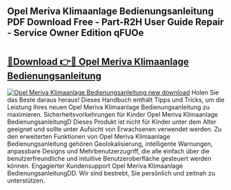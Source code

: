 ## Opel Meriva Klimaanlage Bedienungsanleitung PDF Download Free - Part-R2H User Guide Repair - Service Owner Edition qFUOe

# <h2><a href="http://df4b2c8.blite.top/?on=Opel+Meriva+Klimaanlage+Bedienungsanleitung">🔗Download 👉🔴 Opel Meriva Klimaanlage Bedienungsanleitung</a></h2>

[![Opel Meriva Klimaanlage Bedienungsanleitung new download](https://i.imgur.com/lujVjoI.png)](http://df4b2c8.blite.top/?on=Opel+Meriva+Klimaanlage+Bedienungsanleitung)
Holen Sie das Beste daraus heraus! Dieses Handbuch enthält Tipps und Tricks, um die Leistung Ihres neuen Opel Meriva Klimaanlage Bedienungsanleitung zu maximieren. Sicherheitsvorkehrungen für Kinder Opel Meriva Klimaanlage BedienungsanleitungD Dieses Produkt ist nicht für Kinder unter dem Alter geeignet und sollte unter Aufsicht von Erwachsenen verwendet werden. Zu den erweiterten Funktionen von Opel Meriva Klimaanlage Bedienungsanleitung gehören Geolokalisierung, intelligente Warnungen, anpassbare Designs und Mehrbenutzerzugriff, die alle einfach über die benutzerfreundliche und intuitive Benutzeroberfläche gesteuert werden können. Engagierter Kundensupport Opel Meriva Klimaanlage BedienungsanleitungDD. Wir sind bestrebt, Sie persönlich und zeitnah zu unterstützen.
